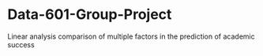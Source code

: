 # Data-601-Group-Project
Linear analysis comparison of multiple factors in the prediction of academic success
